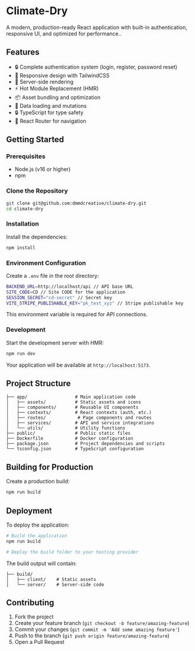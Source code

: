 # Climate-Dry

A modern, production-ready React application with built-in authentication, responsive UI, and optimized for performance..

## Features

- 🔒 Complete authentication system (login, register, password reset)
- 📱 Responsive design with TailwindCSS
- 🚀 Server-side rendering
- ⚡️ Hot Module Replacement (HMR)
- 📦 Asset bundling and optimization
- 🔄 Data loading and mutations
- 🔒 TypeScript for type safety
- 🧭 React Router for navigation

## Getting Started

### Prerequisites

- Node.js (v16 or higher)
- npm

### Clone the Repository

```bash
git clone git@github.com:dmmdcreative/climate-dry.git
cd climate-dry
```

### Installation

Install the dependencies:

```bash
npm install
```

### Environment Configuration

Create a `.env` file in the root directory:

```bash
BACKEND_URL=http://localhost/api // API base URL
SITE_CODE=CD // Site CODE for the application
SESSION_SECRET="cd-secret" // Secret key 
VITE_STRIPE_PUBLISHABLE_KEY="pk_test_xyz" // Stripe publishable key
```

This environment variable is required for API connections.

### Development

Start the development server with HMR:

```bash
npm run dev
```

Your application will be available at `http://localhost:5173`.

## Project Structure

```
├── app/                  # Main application code
│   ├── assets/           # Static assets and icons
│   ├── components/       # Reusable UI components
│   ├── contexts/         # React contexts (auth, etc.)
│   ├── routes/            # Page components and routes
│   ├── services/         # API and service integrations
│   └── utils/            # Utility functions
├── public/               # Public static files
├── Dockerfile            # Docker configuration
├── package.json          # Project dependencies and scripts
└── tsconfig.json         # TypeScript configuration
```

## Building for Production

Create a production build:

```bash
npm run build
```

## Deployment

To deploy the application:

```bash
# Build the application
npm run build

# Deploy the build folder to your hosting provider
```

The build output will contain:
```
├── build/
│   ├── client/    # Static assets
│   └── server/    # Server-side code
```

## Contributing

1. Fork the project
2. Create your feature branch (`git checkout -b feature/amazing-feature`)
3. Commit your changes (`git commit -m 'Add some amazing feature'`)
4. Push to the branch (`git push origin feature/amazing-feature`)
5. Open a Pull Request
